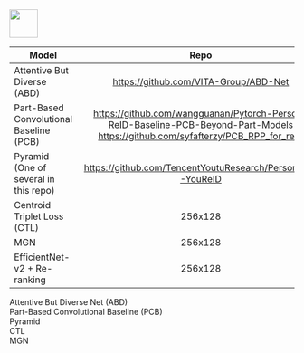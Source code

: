 <img src="arxiv.png" width="50" height="50">

| Model                                     | Repo                                                         | Paper |
| ----------------------------------------- | :----------------------------------------------------------: | :---: |
| Attentive But Diverse (ABD)               |  https://github.com/VITA-Group/ABD-Net                       |  ...  | 
| Part-Based Convolutional Baseline (PCB)   |  https://github.com/wangguanan/Pytorch-Person-ReID-Baseline-PCB-Beyond-Part-Models </br> https://github.com/syfafterzy/PCB_RPP_for_reID|                                                     | https://arxiv.org/pdf/1810.12193.pdf | 
| Pyramid (One of several in this repo)     |  https://github.com/TencentYoutuResearch/PersonReID-YouReID  | 41.2  |
| Centroid Triplet Loss (CTL)               |  256x128                                | https://arxiv.org/pdf/2104.13643.pdf |
| MGN                                       |  256x128                                | 55.6  |
| EfficientNet-v2 + Re-ranking              |  256x128                                | 56.0  |

Attentive But Diverse Net (ABD) </br>
Part-Based Convolutional Baseline (PCB) </br>
Pyramid </br>
CTL </br>
MGN
